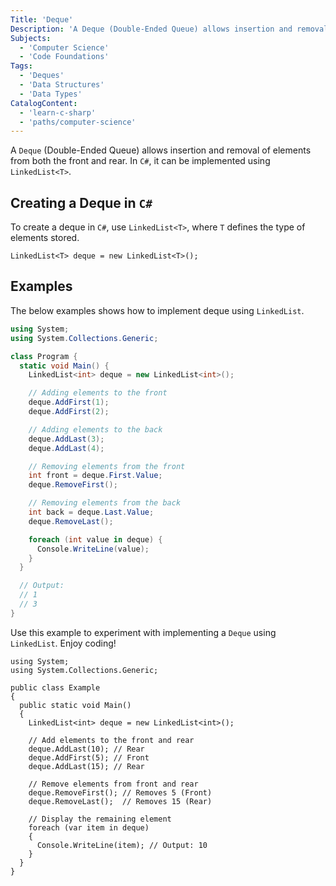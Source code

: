 ```yaml
---
Title: 'Deque'
Description: 'A Deque (Double-Ended Queue) allows insertion and removal of elements from both the front and rear. In C#, it can be implemented using LinkedList<T>.'
Subjects:
  - 'Computer Science'
  - 'Code Foundations'
Tags:
  - 'Deques'
  - 'Data Structures'
  - 'Data Types'
CatalogContent:
  - 'learn-c-sharp'
  - 'paths/computer-science'
---
```


A `Deque` (Double-Ended Queue) allows insertion and removal of elements from both the front and rear. In `C#`, it can be implemented using `LinkedList<T>`.

## Creating a Deque in `C#`

To create a deque in `C#`, use `LinkedList<T>`, where `T` defines the type of elements stored.

```pseudo
LinkedList<T> deque = new LinkedList<T>();
```

## Examples

The below examples shows how to implement deque using `LinkedList`.

```cs
using System;
using System.Collections.Generic;

class Program {
  static void Main() {
    LinkedList<int> deque = new LinkedList<int>();

    // Adding elements to the front
    deque.AddFirst(1);
    deque.AddFirst(2);

    // Adding elements to the back
    deque.AddLast(3);
    deque.AddLast(4);

    // Removing elements from the front
    int front = deque.First.Value;
    deque.RemoveFirst();

    // Removing elements from the back
    int back = deque.Last.Value;
    deque.RemoveLast();

    foreach (int value in deque) {
      Console.WriteLine(value);
    }
  }

  // Output:
  // 1
  // 3
}
```

Use this example to experiment with implementing a `Deque` using `LinkedList`. Enjoy coding!

```codebyte/csharp
using System;
using System.Collections.Generic;

public class Example
{
  public static void Main()
  {
    LinkedList<int> deque = new LinkedList<int>();

    // Add elements to the front and rear
    deque.AddLast(10); // Rear
    deque.AddFirst(5); // Front
    deque.AddLast(15); // Rear

    // Remove elements from front and rear
    deque.RemoveFirst(); // Removes 5 (Front)
    deque.RemoveLast();  // Removes 15 (Rear)

    // Display the remaining element
    foreach (var item in deque)
    {
      Console.WriteLine(item); // Output: 10
    }
  }
}
```
